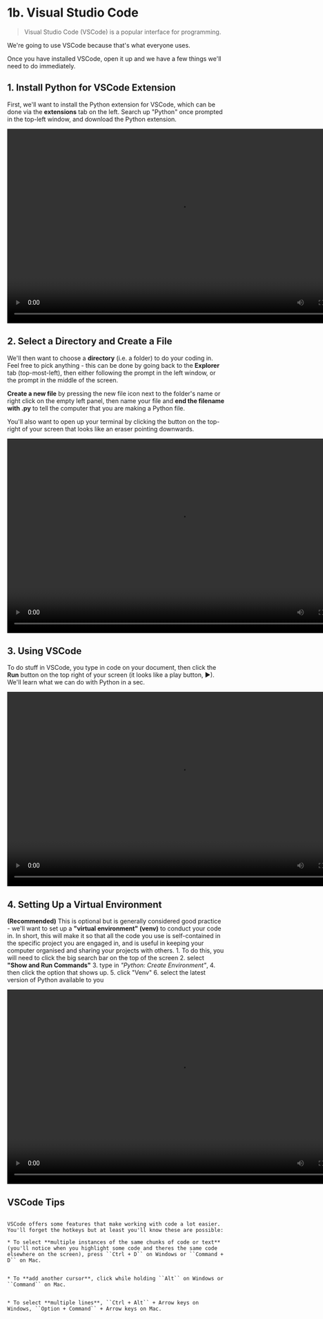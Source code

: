 # 1b. Visual Studio Code

> Visual Studio Code (VSCode) is a popular interface for programming. 

We're going to use VSCode because that's what everyone uses.

Once you have installed VSCode, open it up and we have a few things we'll need to do immediately.

## 1. Install Python for VSCode Extension

First, we'll want to install the Python extension for VSCode, which can be done via the **extensions** tab on the left. Search up "Python" once prompted in the top-left window, and download the Python extension.

<video width="800" height="450" controls>
  <source src="video1-python.mp4" type="video/mp4">
  Your browser does not support the video tag.
</video>

## 2. Select a Directory and Create a File

We'll then want to choose a **directory** (i.e. a folder) to do your coding in. Feel free to pick anything - this can be done by going back to the **Explorer** tab (top-most-left), then either following the prompt in the left window, or the prompt in the middle of the screen.

**Create a new file** by pressing the new file icon next to the folder's name or right click on the empty left panel, then name your file and **end the filename with .py** to tell the computer that you are making a Python file.

You'll also want to open up your terminal by clicking the button on the top-right of your screen that looks like an eraser pointing downwards. 

<video width="800" height="450" controls>
  <source src="video2-newfile.mp4" type="video/mp4">
  Your browser does not support the video tag.
</video>

## 3. Using VSCode

To do stuff in VSCode, you type in code on your document, then click the **Run** button on the top right of your screen (it looks like a play button, ▶). We'll learn what we can do with Python in a sec.

<video width="800" height="450" controls>
  <source src="video3-helloworld.mp4" type="video/mp4">
  Your browser does not support the video tag.
</video>

## 4. Setting Up a Virtual Environment

**(Recommended)** This is optional but is generally considered good practice - we'll want to set up a **"virtual environment" (venv)** to conduct your code in. In short, this will make it so that all the code you use is self-contained in the specific project you are engaged in, and is useful in keeping your computer organised and sharing your projects with others.
    1. To do this, you will need to click the big search bar on the top of the screen
    2. select **"Show and Run Commands"**
    3. type in *"Python: Create Environment"*, 
    4. then click the option that shows up. 
    5. click "Venv" 
    6. select the latest version of Python available to you

<video width="800" height="450" controls>
  <source src="video4-venv.mp4" type="video/mp4">
  Your browser does not support the video tag.

</video>

## VSCode Tips 

``` {admonition} Handy Shortcuts

VSCode offers some features that make working with code a lot easier. You'll forget the hotkeys but at least you'll know these are possible:

* To select **multiple instances of the same chunks of code or text** (you'll notice when you highlight some code and theres the same code elsewhere on the screen), press ``Ctrl + D`` on Windows or ``Command + D`` on Mac.


* To **add another cursor**, click while holding ``Alt`` on Windows or ``Command`` on Mac.


* To select **multiple lines**, ``Ctrl + Alt`` + Arrow keys on Windows, ``Option + Command`` + Arrow keys on Mac.

```